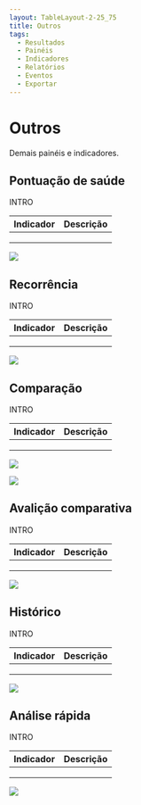 ```yaml
---
layout: TableLayout-2-25_75
title: Outros
tags:
  - Resultados
  - Painéis
  - Indicadores
  - Relatórios
  - Eventos
  - Exportar
---
```


# Outros

Demais painéis e indicadores.

## Pontuação de saúde

INTRO

| Indicador | Descrição |
| :-------- | :-------- |
|           |           |
|           |           |
|           |           |

![](https://cdn.phishx.io/phishx-docs/images/phishx_results_dashboards_healthscore_01.webp)

## Recorrência

INTRO

| Indicador | Descrição |
| :-------- | :-------- |
|           |           |
|           |           |
|           |           |

![](https://cdn.phishx.io/phishx-docs/images/phishx_results_dashboards_recurrence_01.webp)

## Comparação

INTRO

| Indicador | Descrição |
| :-------- | :-------- |
|           |           |
|           |           |
|           |           |

![](https://cdn.phishx.io/phishx-docs/images/phishx_results_dashboards_comparison_01.webp)

![](https://cdn.phishx.io/phishx-docs/images/phishx_results_dashboards_comparison_02.webp)

## Avalição comparativa

INTRO

| Indicador | Descrição |
| :-------- | :-------- |
|           |           |
|           |           |
|           |           |

![](https://cdn.phishx.io/phishx-docs/images/phishx_results_dashboards_benchmarking_01.webp)

## Histórico

INTRO

| Indicador | Descrição |
| :-------- | :-------- |
|           |           |
|           |           |
|           |           |

![](https://cdn.phishx.io/phishx-docs/images/phishx_results_dashboards_history_01.webp)

## Análise rápida

INTRO

| Indicador | Descrição |
| :-------- | :-------- |
|           |           |
|           |           |
|           |           |

![](https://cdn.phishx.io/phishx-docs/images/phishx_results_dashboards_quick_01.webp)

